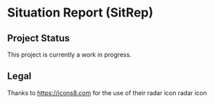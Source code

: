 # Situation Report (SitRep)

## Project Status

This project is currently a work in progress.

## Legal
Thanks to https://icons8.com for the use of their radar icon radar icon
